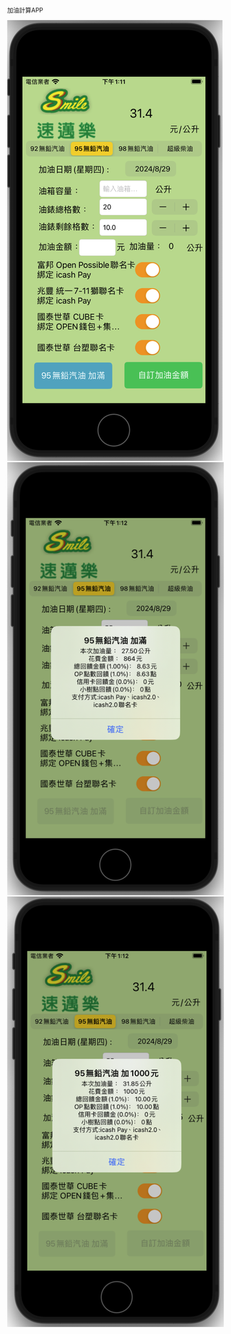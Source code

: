 加油計算APP

![image](https://github.com/Lou1202/CrossGateCareer/blob/main/加油截圖1.png)
![image](https://github.com/Lou1202/CrossGateCareer/blob/main/加油截圖2.png)
![image](https://github.com/Lou1202/CrossGateCareer/blob/main/加油截圖3.png)
